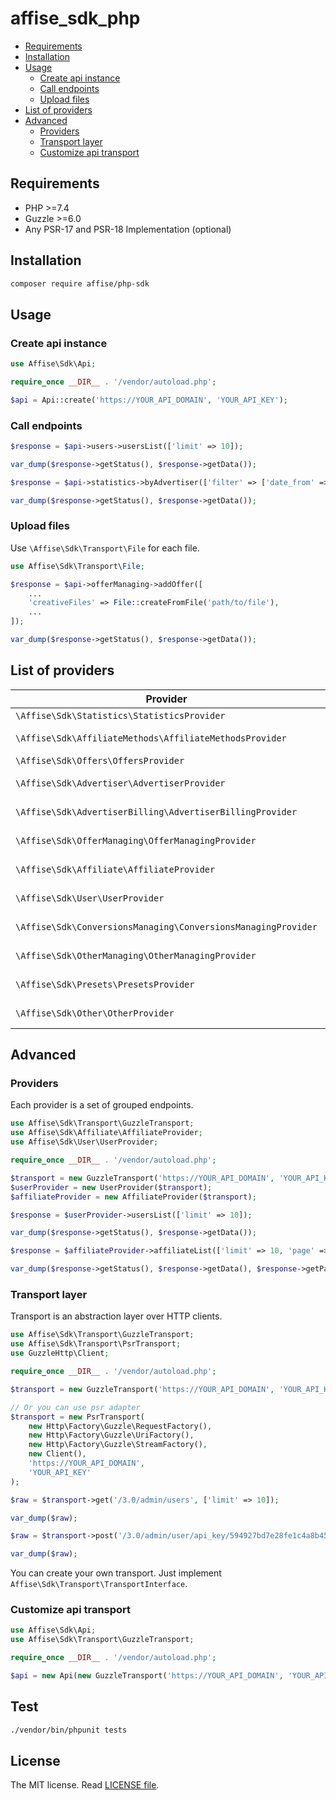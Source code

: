 # affise_sdk_php

- [Requirements](#requirements)
- [Installation](#installation)
- [Usage](#usage)
  * [Create api instance](#create-api-instance)
  * [Call endpoints](#call-endpoints)
  * [Upload files](#upload-files)
- [List of providers](#list-of-providers)
- [Advanced](#advanced)
    * [Providers](#providers)
    * [Transport layer](#transport-layer)
    * [Customize api transport](#customize-api-transport)

## Requirements

- PHP >=7.4
- Guzzle >=6.0
- Any PSR-17 and PSR-18 Implementation (optional)

## Installation

```bash
composer require affise/php-sdk
```

## Usage

### Create api instance

```php
use Affise\Sdk\Api;

require_once __DIR__ . '/vendor/autoload.php';

$api = Api::create('https://YOUR_API_DOMAIN', 'YOUR_API_KEY');
```

### Call endpoints

```php
$response = $api->users->usersList(['limit' => 10]);

var_dump($response->getStatus(), $response->getData());
```

```php
$response = $api->statistics->byAdvertiser(['filter' => ['date_from' => '2020-12-20', 'date_to' => '2020-12-31',]]);

var_dump($response->getStatus(), $response->getData());
```

### Upload files

Use ``\Affise\Sdk\Transport\File`` for each file.

```php
use Affise\Sdk\Transport\File;

$response = $api->offerManaging->addOffer([
    ...
    'creativeFiles' => File::createFromFile('path/to/file'),
    ...
]);

var_dump($response->getStatus(), $response->getData());
```

## List of providers

| Provider      | Api property | Link |
| ----------- | ----------- | ------- |
| ``\Affise\Sdk\Statistics\StatisticsProvider``     |    ``$api->statistics``    | https://api.affise.com/docs3.1/#statistics |
| ``\Affise\Sdk\AffiliateMethods\AffiliateMethodsProvider``     |    ``$api->affiliateMethods``    | https://api.affise.com/docs3.1/#affiliate-methods |
| ``\Affise\Sdk\Offers\OffersProvider``     |    ``$api->offers``    | https://api.affise.com/docs3.1/#offers |
| ``\Affise\Sdk\Advertiser\AdvertiserProvider``     |    ``$api->advertisers``    | https://api.affise.com/docs3.1/#advertiser-managing-admin-methods |
| ``\Affise\Sdk\AdvertiserBilling\AdvertiserBillingProvider``     |    ``$api->advertiserBilling``    | https://api.affise.com/docs3.1/#advertiser-billing-managing-admin-methods |
| ``\Affise\Sdk\OfferManaging\OfferManagingProvider``     |    ``$api->offerManaging``    | https://api.affise.com/docs3.1/#offer-managing-admin-methods |
| ``\Affise\Sdk\Affiliate\AffiliateProvider``     |    ``$api->affiliates``    | https://api.affise.com/docs3.1/#affiliate-managing-admin-methods |
| ``\Affise\Sdk\User\UserProvider``     |    ``$api->users``    | https://api.affise.com/docs3.1/#user-managing-admin-methods |
| ``\Affise\Sdk\ConversionsManaging\ConversionsManagingProvider``     |    ``$api->conversions``    | https://api.affise.com/docs3.1/#conversions-managing |
| ``\Affise\Sdk\OtherManaging\OtherManagingProvider``     |    ``$api->otherManaging``    | https://api.affise.com/docs3.1/#other-managing-admin-methods |
| ``\Affise\Sdk\Presets\PresetsProvider``     |    ``$api->presets``    | https://api.affise.com/docs3.1/#presets-admin-methods |
| ``\Affise\Sdk\Other\OtherProvider``     |    ``$api->other``    | https://api.affise.com/docs3.1/#other-managing |

## Advanced

### Providers

Each provider is a set of grouped endpoints.

```php
use Affise\Sdk\Transport\GuzzleTransport;
use Affise\Sdk\Affiliate\AffiliateProvider;
use Affise\Sdk\User\UserProvider;

require_once __DIR__ . '/vendor/autoload.php';

$transport = new GuzzleTransport('https://YOUR_API_DOMAIN', 'YOUR_API_KEY');
$userProvider = new UserProvider($transport);
$affiliateProvider = new AffiliateProvider($transport);

$response = $userProvider->usersList(['limit' => 10]);

var_dump($response->getStatus(), $response->getData());

$response = $affiliateProvider->affiliateList(['limit' => 10, 'page' => 5]);

var_dump($response->getStatus(), $response->getData(), $response->getPagination()->getPage());
```

### Transport layer

Transport is an abstraction layer over HTTP clients.

```php
use Affise\Sdk\Transport\GuzzleTransport;
use Affise\Sdk\Transport\PsrTransport;
use GuzzleHttp\Client;

require_once __DIR__ . '/vendor/autoload.php';

$transport = new GuzzleTransport('https://YOUR_API_DOMAIN', 'YOUR_API_KEY');

// Or you can use psr adapter
$transport = new PsrTransport(
    new Http\Factory\Guzzle\RequestFactory(),
    new Http\Factory\Guzzle\UriFactory(),
    new Http\Factory\Guzzle\StreamFactory(),
    new Client(),
    'https://YOUR_API_DOMAIN',
    'YOUR_API_KEY'
);

$raw = $transport->get('/3.0/admin/users', ['limit' => 10]);

var_dump($raw);

$raw = $transport->post('/3.0/admin/user/api_key/594927bd7e28fe1c4a8b4569');

var_dump($raw);
```

You can create your own transport. Just implement ``Affise\Sdk\Transport\TransportInterface``.

### Customize api transport

```php
use Affise\Sdk\Api;
use Affise\Sdk\Transport\GuzzleTransport;

require_once __DIR__ . '/vendor/autoload.php';

$api = new Api(new GuzzleTransport('https://YOUR_API_DOMAIN', 'YOUR_API_KEY'));
```

## Test

```bash
./vendor/bin/phpunit tests
```

## License

The MIT license. Read [LICENSE file](https://github.com/affise/php-sdk/blob/master/LICENSE).
